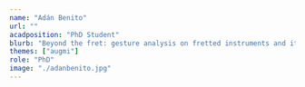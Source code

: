 ```yaml
---
name: "Adán Benito"
url: ""
acadposition: "PhD Student"
blurb: "Beyond the fret: gesture analysis on fretted instruments and its applications to instrument augmentation"
themes: ["augmi"]
role: "PhD"
image: "./adanbenito.jpg"
---
```

